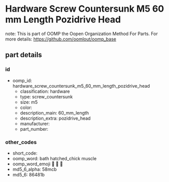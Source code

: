 # Hardware Screw Countersunk M5 60 mm Length Pozidrive Head  

note: This is part of OOMP the Oopen Organization Method For Parts. For more details: https://github.com/oomlout/oomp_base

##  part details





### id
* oomp_id: hardware_screw_countersunk_m5_60_mm_length_pozidrive_head
  * classification: hardware
  * type: screw_countersunk
  * size: m5
  * color: 
  * description_main: 60_mm_length
  * description_extra: pozidrive_head
  * manufacturer: 
  * part_number: 

### other_codes
* short_code: 
* oomp_word: bath hatched_chick muscle
* oomp_word_emoji :bath: :hatched_chick: :muscle:
* md5_6_alpha: 58mcb
* md5_6: 86481b